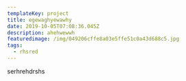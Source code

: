 ```yaml
---
templateKey: project
title: egewaghyewawhy
date: 2019-10-05T07:08:36.045Z
description: ahehwewwh
featuredimage: /img/049206cffe8a03e5ffe51c0a43d688c5.jpg
tags:
  - rhsred
---
```

serhrehdrshs
